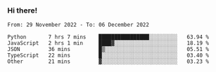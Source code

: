 ### Hi there!

<!--START_SECTION:waka-->

```text
From: 29 November 2022 - To: 06 December 2022

Python       7 hrs 7 mins    ████████████████░░░░░░░░░   63.94 %
JavaScript   2 hrs 1 min     ████▓░░░░░░░░░░░░░░░░░░░░   18.19 %
JSON         36 mins         █▒░░░░░░░░░░░░░░░░░░░░░░░   05.51 %
TypeScript   22 mins         █░░░░░░░░░░░░░░░░░░░░░░░░   03.40 %
Other        21 mins         ▓░░░░░░░░░░░░░░░░░░░░░░░░   03.23 %
```

<!--END_SECTION:waka-->
